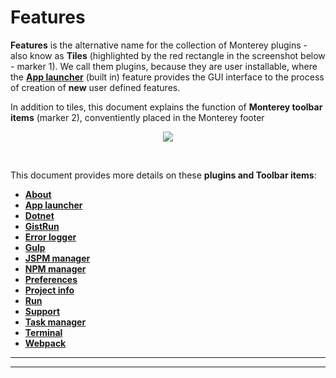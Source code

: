 # Features

**Features** is the alternative name for the collection of Monterey plugins - also know as **Tiles** (highlighted by the red rectangle in the screenshot below - marker 1). We call them plugins, because they are user installable, where the **[App launcher](./features/app_launcher.html)** (built in) feature provides the GUI interface to the process of creation of **new** user defined features.

In addition to tiles, this document explains the function of **Monterey toolbar items** (marker 2), conventiently placed in the Monterey footer

<p align=center>
  <img src="https://cloud.githubusercontent.com/assets/2712405/18618165/c7ceeb28-7dae-11e6-8fa9-61f36276a31e.png"></img>
</p>

<br>

This document provides more details on these **plugins and Toolbar items**:

- **[About](../content/introduction/what_is_monterey.html)**
- **[App launcher](./features/app_launcher.html)**
- **[Dotnet](./features/dotnet)**
- **[GistRun](./features/gistrun.html)**
- **[Error logger](./features/error_logger.html)**
- **[Gulp](./features/gulp.html)**
- **[JSPM manager](./features/jspm_manager.html)**
- **[NPM manager](./features/npm_manager.html)**
- **[Preferences](./features/preferences.html)**
- **[Project info](./features/project_info.html)**
- **[Run](./features/run.html)**
- **[Support](./features/support.html)**
- **[Task manager](./features/task_manager.html)**
- **[Terminal](./features/terminal.html)**
- **[Webpack](./features/webpack.html)**


***
***